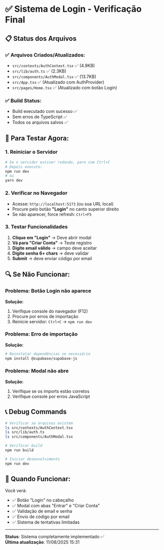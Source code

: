 # ✅ Sistema de Login - Verificação Final

## 📋 Status dos Arquivos

### ✅ Arquivos Criados/Atualizados:
- `src/contexts/AuthContext.tsx` ✅ (4.9KB)
- `src/lib/auth.ts` ✅ (2.3KB) 
- `src/components/AuthModal.tsx` ✅ (13.7KB)
- `src/App.tsx` ✅ (Atualizado com AuthProvider)
- `src/pages/Home.tsx` ✅ (Atualizado com botão Login)

### ✅ Build Status:
- Build executado com sucesso ✅
- Sem erros de TypeScript ✅
- Todos os arquivos salvos ✅

## 🎯 Para Testar Agora:

### 1. Reiniciar o Servidor
```bash
# Se o servidor estiver rodando, pare com Ctrl+C
# Depois execute:
npm run dev
# ou
yarn dev
```

### 2. Verificar no Navegador
- Acesse: `http://localhost:5173` (ou sua URL local)
- Procure pelo botão **"Login"** no canto superior direito
- Se não aparecer, force refresh: `Ctrl+F5`

### 3. Testar Funcionalidades
1. **Clique em "Login"** → Deve abrir modal
2. **Vá para "Criar Conta"** → Teste registro
3. **Digite email válido** → campo deve aceitar
4. **Digite senha 6+ chars** → deve validar
5. **Submit** → deve enviar código por email

## 🔍 Se Não Funcionar:

### Problema: Botão Login não aparece
**Solução:**
1. Verifique console do navegador (F12)
2. Procure por erros de importação
3. Reinicie servidor: `Ctrl+C` → `npm run dev`

### Problema: Erro de importação
**Solução:**
```bash
# Reinstalar dependências se necessário
npm install @supabase/supabase-js
```

### Problema: Modal não abre
**Solução:**
1. Verifique se os imports estão corretos
2. Verifique console por erros JavaScript

## 📞 Debug Commands

```bash
# Verificar se arquivos existem
ls src/contexts/AuthContext.tsx
ls src/lib/auth.ts  
ls src/components/AuthModal.tsx

# Verificar build
npm run build

# Iniciar desenvolvimento
npm run dev
```

## 🎉 Quando Funcionar:

Você verá:
- ✅ Botão "Login" no cabeçalho
- ✅ Modal com abas "Entrar" e "Criar Conta"
- ✅ Validação de email e senha
- ✅ Envio de código por email
- ✅ Sistema de tentativas limitadas

---
**Status**: Sistema completamente implementado ✅  
**Última atualização**: 11/08/2025 15:31

